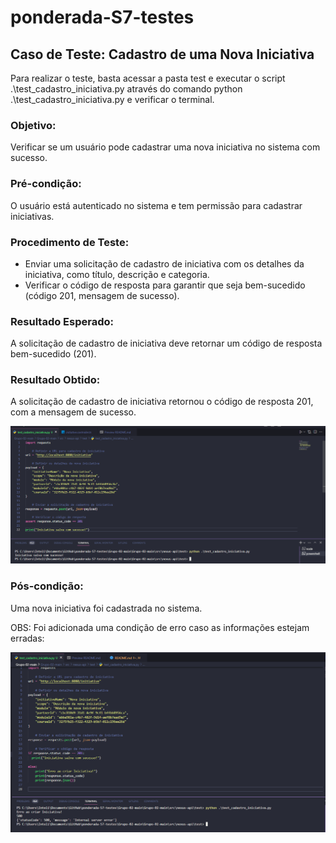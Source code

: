 # ponderada-S7-testes

## Caso de Teste: Cadastro de uma Nova Iniciativa

Para realizar o teste, basta acessar a pasta test e executar o script .\test_cadastro_iniciativa.py através do comando python .\test_cadastro_iniciativa.py e verificar o terminal.

### Objetivo:

Verificar se um usuário pode cadastrar uma nova iniciativa no sistema com sucesso.

### Pré-condição:

O usuário está autenticado no sistema e tem permissão para cadastrar iniciativas.

### Procedimento de Teste:

- Enviar uma solicitação de cadastro de iniciativa com os detalhes da iniciativa, como título, descrição e categoria.
- Verificar o código de resposta para garantir que seja bem-sucedido (código 201, mensagem de sucesso).

### Resultado Esperado:
A solicitação de cadastro de iniciativa deve retornar um código de resposta bem-sucedido (201).

### Resultado Obtido:
A solicitação de cadastro de iniciativa retornou o código de resposta 201, com a mensagem de sucesso.

![Alt text](Grupo-02-main/Grupo-02-main/imagens/teste-true.png)

### Pós-condição:
Uma nova iniciativa foi cadastrada no sistema.


OBS: Foi adicionada uma condição de erro caso as informações estejam erradas:

![Alt text](Grupo-02-main/Grupo-02-main/imagens/teste-falha.png)
